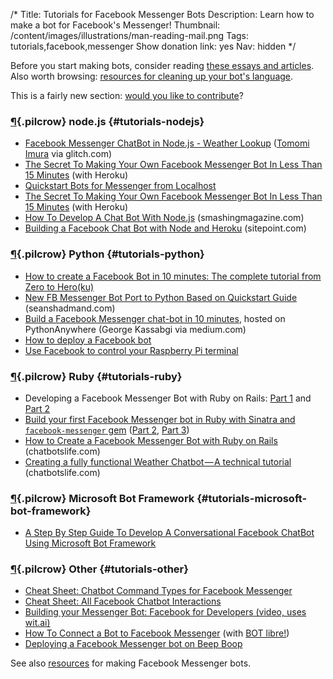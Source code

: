 /*
Title: Tutorials for Facebook Messenger Bots
Description: Learn how to make a bot for Facebook's Messenger!
Thumbnail: /content/images/illustrations/man-reading-mail.png
Tags: tutorials,facebook,messenger
Show donation link: yes
Nav: hidden
*/

<div class="note">
  <p>
    Before you start making bots, consider reading <a href="/bot-ethics">these essays and articles</a>. Also worth browsing: <a href="/resources/libraries-frameworks/#language">resources for cleaning up your bot's language</a>.
  </p>
</div>

<div class="note">
  <p>
    This is a fairly new section: <a href="https://github.com/botwiki/botwiki.org">would you like to contribute</a>?
  </p>
</div>



### [¶](#tutorials-nodejs){.pilcrow} node.js {#tutorials-nodejs}

- [Facebook Messenger ChatBot in Node.js - Weather Lookup](https://glitch.com/edit/#!/fb-messenger-weather-bot) ([Tomomi Imura](https://twitter.com/girlie_mac) via glitch.com)
- [The Secret To Making Your Own Facebook Messenger Bot In Less Than 15 Minutes](https://medium.com/chat-bots/have-15-minutes-create-your-own-facebook-messenger-bot-481a7db54892) (with Heroku)
- [Quickstart Bots for Messenger from Localhost](https://medium.com/@ThomasBrd/in-this-quick-post-we-will-see-how-to-configure-and-quickstart-a-facebook-messenger-bot-plateform-86dcc013741d)
- [The Secret To Making Your Own Facebook Messenger Bot In Less Than 15 Minutes](https://medium.com/chat-bots/have-15-minutes-create-your-own-facebook-messenger-bot-481a7db54892) (with Heroku)
- [How To Develop A Chat Bot With Node.js](https://www.smashingmagazine.com/2016/10/how-to-develop-a-chat-bot-with-node-js/) (smashingmagazine.com)
- [Building a Facebook Chat Bot with Node and Heroku](https://www.sitepoint.com/building-facebook-chat-bot-node-heroku/) (sitepoint.com)


### [¶](#tutorials-python){.pilcrow} Python {#tutorials-python}

- [How to create a Facebook Bot in 10 minutes: The complete tutorial from Zero to Hero(ku)](https://cli.traan.vn/how-to-create-a-facebook-bot-in-10-minutes-the-complete-tutorial-from-zero-to-hero-ku-352dca274046)
- [New FB Messenger Bot Port to Python Based on Quickstart Guide](http://www.seanshadmand.com/2016/04/15/new-fb-messenger-bot-port-to-python-based-on-quickstart-guide/) (seanshadmand.com)
- [Build a Facebook Messenger chat-bot in 10 minutes](https://medium.com/@gk_/build-a-facebook-messenger-chat-bot-in-10-minutes-5f28fe0312cd), hosted on PythonAnywhere (George Kassabgi via medium.com)
- [How to deploy a Facebook bot](https://medium.com/@igougi.ui/how-to-deploy-a-facebook-bot-2b8c4f4e7eae)
- [Use Facebook to control your Raspberry Pi terminal](https://medium.com/@rkieltyka/use-facebook-to-control-your-raspberry-pi-terminal-d952c15b3549)

### [¶](#tutorials-ruby){.pilcrow} Ruby {#tutorials-ruby}

- Developing a Facebook Messenger Bot with Ruby on Rails: [Part 1](https://medium.com/@morgler/developing-a-facebook-messenger-bot-part-1-7d8039b62f0) and [Part 2](https://medium.com/@morgler/developing-a-facebook-messenger-bot-part-2-6ccc51430bfe)
- [Build your first Facebook Messenger bot in Ruby with Sinatra and `facebook-messenger` gem](https://hackernoon.com/smooth-coordinator-1427dce17f00) ([Part 2](https://hackernoon.com/build-your-first-facebook-messenger-bot-in-ruby-with-sinatra-part-2-3-b3d929a4606d), [Part 3](https://hackernoon.com/build-your-first-facebook-messenger-bot-in-ruby-with-sinatra-part-3-3-c1b9f55ae121))
- [How to Create a Facebook Messenger Bot with Ruby on Rails](https://chatbotslife.com/create-a-facebook-messenger-bot-with-ruby-on-rails-4ffd8b851135) (chatbotslife.com)
- [Creating a fully functional Weather Chatbot — A technical tutorial](https://chatbotslife.com/creating-a-fully-functional-weather-chatbot-a-technical-tutorial-9f2d8273ae2c) (chatbotslife.com)

### [¶](#tutorials-microsoft-bot-framework){.pilcrow} Microsoft Bot Framework {#tutorials-microsoft-bot-framework}

- [A Step By Step Guide To Develop A Conversational Facebook ChatBot Using Microsoft Bot Framework](https://www.netsolutionsindia.com/blog/a-step-by-step-guide-to-develop-a-conversational-facebook-chatbot-using-microsoft-bot-framework/)

### [¶](#tutorials-other){.pilcrow} Other {#tutorials-other}

- [Cheat Sheet: Chatbot Command Types for Facebook Messenger](https://www.chatbot-academy.com/chatbot-command-types-facebook-messenger/)
- [Cheat Sheet: All Facebook Chatbot Interactions](https://chatbotsmagazine.com/cheat-sheet-all-facebook-chatbot-interactions-4b14e4e00178)
- [Building your Messenger Bot: Facebook for Developers (video, uses wit.ai)](https://developers.facebook.com/videos/f8-2016/building-your-messenger-bot/)
- [How To Connect a Bot to Facebook Messenger](http://www.botlibre.com/forum-post?id=12742773) (with [BOT libre!](http://www.botlibre.com/))
- [Deploying a Facebook Messenger bot on Beep Boop](https://blog.beepboophq.com/welcome-to-beep-boop-facebook-messenger-bots-9fd28f8ef934)


See also [resources](/resources/facebook-messenger-bots) for making Facebook Messenger bots.

